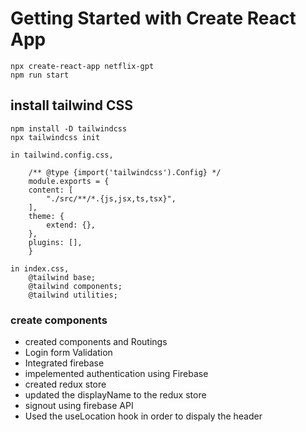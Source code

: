 # Getting Started with Create React App

    npx create-react-app netflix-gpt
    npm run start

## install tailwind CSS

    npm install -D tailwindcss
    npx tailwindcss init

    in tailwind.config.css,

        /** @type {import('tailwindcss').Config} */
        module.exports = {
        content: [
            "./src/**/*.{js,jsx,ts,tsx}",
        ],
        theme: {
            extend: {},
        },
        plugins: [],
        }

    in index.css,
        @tailwind base;
        @tailwind components;
        @tailwind utilities;

### create components

- created components and Routings
- Login form Validation
- Integrated firebase
- impelemented authentication using Firebase
- created redux store
- updated the displayName to the redux store
- signout using firebase API
- Used the useLocation hook in order to dispaly the header
